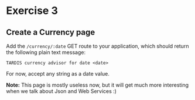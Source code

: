 # Exercise 3

## Create a Currency page

Add the `/currency/:date` GET route to your application, which should return the following plain text message:

    TARDIS currency advisor for date <date>

For now, accept any string as a date value.

**Note:** This page is mostly useless now, but it will get much more interesting when we talk about Json and Web Services :)
      